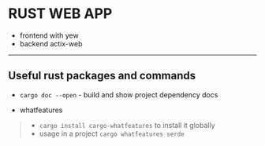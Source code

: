 # RUST WEB APP

- frontend with yew
- backend actix-web

---

## Useful rust packages and commands

- `cargo doc --open` - build and show project dependency docs

- whatfeatures

> - `cargo install cargo-whatfeatures` to install it globally
> - usage in a project `cargo whatfeatures serde`
